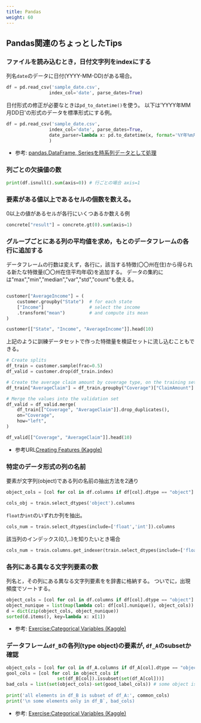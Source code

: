 ```yaml
---
title: Pandas
weight: 60
---
```


## Pandas関連のちょっとしたTips

### ファイルを読み込むとき，日付文字列をindexにする

列名`date`のデータに日付(YYYY-MM-DD)がある場合。

```python
df = pd.read_csv('sample_date.csv',
                index_col='date', parse_dates=True)
```

日付形式の修正が必要なときは`pd_to_datetime()`を使う。
以下は'YYYY年MM月DD日'の形式のデータを標準形式にする例。
```python
df = pd.read_csv('sample_date.csv',
                index_col='date', parse_dates=True,
                date_parser=lambda x: pd.to_datetime(x, format='%Y年%m月%d日'))
                )
```

- 参考: [pandas.DataFrame, Seriesを時系列データとして処理](https://note.nkmk.me/python-pandas-time-series-datetimeindex/)

### 列ごとの欠損値の数

```python
print(df.isnull().sum(axis=0)) # 行ごとの場合 axis=1
```

### 要素がある値以上であるセルの個数を数える。

0以上の値があるセルが各行にいくつあるか数える例
```python
concrete["result"] = concrete.gt(0).sum(axis=1)

```

### グループごとにある列の平均値を求め，もとのデータフレームの各行に追加する

データフレームの行数は変えず，各行に，該当する特徴(〇〇州在住)から得られる新たな特徴量(〇〇州在住平均年収)を追加する。
データの集約には"max","min","median","var","std","count"も使える。

```python

customer["AverageIncome"] = (
    customer.groupby("State")  # for each state
    ["Income"]                 # select the income
    .transform("mean")         # and compute its mean
)

customer[["State", "Income", "AverageIncome"]].head(10)
```

上記のように訓練データセットで作った特徴量を検証セットに流し込むこともできる。

```python
# Create splits
df_train = customer.sample(frac=0.5)
df_valid = customer.drop(df_train.index)

# Create the average claim amount by coverage type, on the training set
df_train["AverageClaim"] = df_train.groupby("Coverage")["ClaimAmount"].transform("mean")

# Merge the values into the validation set
df_valid = df_valid.merge(
    df_train[["Coverage", "AverageClaim"]].drop_duplicates(),
    on="Coverage",
    how="left",
)

df_valid[["Coverage", "AverageClaim"]].head(10)
```

- 参考URL[Creating Features (Kaggle)](https://www.kaggle.com/ryanholbrook/creating-features)

### 特定のデータ形式の列の名前

要素が文字列(object)である列の名前の抽出方法を2通り
```python
object_cols = [col for col in df.columns if df[col].dtype == "object"]
```
```python
cols_obj = train.select_dtypes('object').columns
```

`float`か`int`のいずれか列を抽出。

```python
cols_num = train.select_dtypes(include=['float','int']).columns
```

該当列のインデックス(0,1,..)を知りたいとき場合

```python
cols_num = train.columns.get_indexer(train.select_dtypes(include=['float','int']).columns)
```


### 各列にある異なる文字列要素の数

列名と，その列にある異なる文字列要素をを辞書に格納する。
ついでに，出現頻度でソートする。

```python
object_cols = [col for col in df.columns if df[col].dtype == "object"]
object_nunique = list(map(lambda col: df[col].nunique(), object_cols))
d = dict(zip(object_cols, object_nunique))
sorted(d.items(), key=lambda x: x[1])
```

- 参考: [Exercise:Categorical Variables (Kaggle)](https://www.kaggle.com/cellish/exercise-categorical-variables/)

### データフレーム`df_B`の各列(type object)の要素が, `df_A`のsubsetか確認

```python
object_cols = [col for col in df_A.columns if df_A[col].dtype == "object"]
gool_cols = [col for col in object_cols if 
                   set(df_B[col]).issubset(set(df_A[col]))]
bad_cols = list(set(object_cols)-set(good_label_cols)) # some object is found only in df_B
        
print('all elements in df_B is subset of df_A:', common_cols)
print('\n some elements only in df_B`, bad_cols)
```

- 参考: [Exercise:Categorical Variables (Kaggle)](https://www.kaggle.com/cellish/exercise-categorical-variables/)

